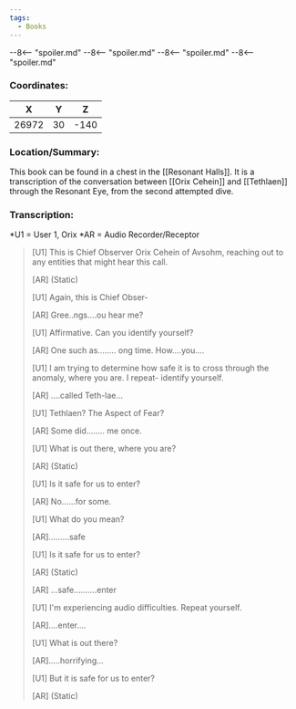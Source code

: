 ```yaml
---
tags:
  - Books
---
```


--8<-- "spoiler.md"
--8<-- "spoiler.md"
--8<-- "spoiler.md"
--8<-- "spoiler.md"

### Coordinates:
| **X** | **Y**| **Z** |
|:-----:|:----:|:-----:|
|26972  |30   |-140  |

### Location/Summary:
This book can be found in a chest in the [[Resonant Halls]]. It is a transcription of the conversation between [[Orix Cehein]] and [[Tethlaen]] through the Resonant Eye, from the second attempted dive.

### Transcription:
*U1 = User 1, Orix
*AR = Audio Recorder/Receptor
> [U1] This is Chief Observer Orix Cehein of Avsohm, reaching out to any entities that might hear this call.
>
> [AR] (Static)
>
> [U1] Again, this is Chief Obser-
>
> [AR] Gree..ngs….ou hear me?
>
> [U1] Affirmative. Can you identify yourself?
>
> [AR] One such as........ ong time. How....you....
>
> [U1] I am trying to determine how safe it is to cross through the anomaly, where you are. I repeat- identify yourself.
>
> [AR] ….called Teth-lae…
>
> [U1] Tethlaen? The Aspect of Fear?
>
> [AR] Some did…….. me once.
>
> [U1] What is out there, where you are?
>
> [AR] (Static)
>
> [U1] Is it safe for us to enter?
>
> [AR] No……for some.
>
> [U1] What do you mean?
>
> [AR].........safe
>
> [U1] Is it safe for us to enter?
>
> [AR] (Static)
>
> [AR] …safe……….enter
>
> [U1] I'm experiencing audio difficulties. Repeat yourself.
>
> [AR]....enter….
>
> [U1] What is out there?
>
> [AR].....horrifying…
>
> [U1] But it is safe for us to enter?
>
> [AR] (Static)

